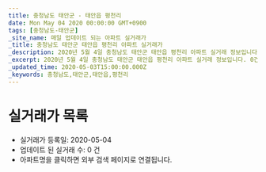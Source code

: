```yaml
---
title: 충청남도 태안군 - 태안읍 평천리
date: Mon May 04 2020 00:00:00 GMT+0900
tags: [충청남도-태안군]
_site_name: 매일 업데이트 되는 아파트 실거래가
_title: 충청남도 태안군 태안읍 평천리 아파트 실거래가
_description: 2020년 5월 4일 충청남도 태안군 태안읍 평천리 아파트 실거래 정보입니다. 0건 아파트 정보가 있습니다.
_excerpt: 2020년 5월 4일 충청남도 태안군 태안읍 평천리 아파트 실거래 정보입니다. 0건 아파트 정보가 있습니다.
_updated_time: 2020-05-03T15:00:00.000Z
_keywords: 충청남도,태안군,태안읍,평천리
---
```






# 실거래가 목록
- 실거래가 등록일: 2020-05-04
- 업데이트 된 실거래 수: 0 건
- 아파트명을 클릭하면 외부 검색 페이지로 연결됩니다.




